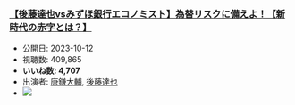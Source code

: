 ### [【後藤達也vsみずほ銀行エコノミスト】為替リスクに備えよ！【新時代の赤字とは？】](https://www.youtube.com/watch?v=EoqnXuoYT2s)
-   公開日: 2023-10-12
-   視聴数: 409,865
-   **いいね数: 4,707**
-   出演者: [唐鎌大輔](/rehacq_fan/people/唐鎌大輔 "wikilink"), [後藤達也](/rehacq_fan/people/後藤達也 "wikilink")
- [![](https://img.youtube.com/vi/EoqnXuoYT2s/hqdefault.jpg)](https://www.youtube.com/watch?v=EoqnXuoYT2s)
